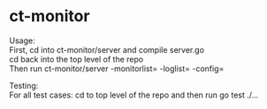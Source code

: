 # ct-monitor

Usage:  
First, cd into ct-monitor/server and compile server.go  
cd back into the top level of the repo  
Then run ct-monitor/server -monitorlist=<path to monitorlist file> -loglist=<path to loglist file> -config=<path to config file>  

Testing:  
For all test cases: cd to top level of the repo and then run go test ./...  
